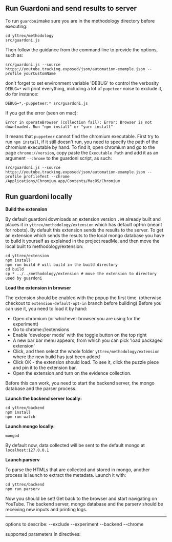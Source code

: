 ## Run Guardoni and send results to server

To run `guardoni`make sure you are in the methodology directory before executing:
``` 
cd yttrex/methodology
src/guardoni.js 
```
Then follow the guidance from the command line to provide the options, such as:
```
src/guardoni.js --source https://youtube.tracking.exposed/json/automation-example.json --profile yourCustomName
```

don't forget to set environment variable 'DEBUG' to control the verbosity
`DEBUG=*` will print everything, including a lot of `pupeteer` noise
to exclude it, do for instance:
```
DEBUG=*,-puppeteer:* src/guardoni.js
```

If you get the error (seen on mac):
```
Error in operateBrowser (collection fail): Error: Browser is not downloaded. Run "npm install" or "yarn install"
```
It means that `puppeteer` cannot find the chromium executable. First try to run `npm install`, if it still doesn't run, you need to specify the path of the chromium executable by hand. To find it, open chromium and go to the page `chrome://version`, copy paste the `Executable Path` and add it as an argument `--chrome`  to the guardoni script, as such:
```
src/guardoni.js --source https://youtube.tracking.exposed/json/automation-example.json --profile profileTest --chrome /Applications/Chromium.app/Contents/MacOS/Chromium
```

## Run guardoni locally

**Build the extension**

By default guardoni downloads an extension version `.99` already built and places it in `yttrex/methodology/extension` which has default opt-in (meant for robots). 
By default this extension sends the results to the server.
To get an extension which sends the resuts to the local mongo database you have to build it yourself as explained in the project readMe, and then move the local built to methodology/extension:
```
cd yttrex/extension
npm install
npm run build # will build in the build directory
cd build
cp * ../../methodology/extension # move the extension to directory used by guardoni
```

**Load the extension in browser**

The extension should be enabled with the popup the first time. (otherwise checkout to `extension-default-opt-in` branch before building)
Before you can use it, you need to load it by hand: 
- Open chromium (or whichever browser you are using for the experiment)
- Go to chrome://extensions
- Enable 'developer mode' with the toggle button on the top right
- A new bar bar menu appears, from which you can pick 'load packaged extension'
- Click, and then select the whole folder `yttrex/methodology/extension` where the new build has just been added
- Click OK - the extension should load. To see it, click the puzzle piece and pin it to the extension bar.
- Open the extension and turn on the evidence collection.

Before this can work, you need to start the backend server, the mongo database and the parser process.


**Launch the backend server locally:**

```
cd yttrex/backend
npm install
npm run watch
```

**Launch mongo locally:**

```
mongod
```
By default now, data collected will be sent to the default mongo at `localhost:127.0.0.1`

**Launch parserv**

To parse the HTMLs that are collected and stored in mongo, another process is launch to extract the metadata. Launch it with:
```
cd yttrex/backend
npm run parserv
```

Now you should be set! Get back to the browser and start navigating on YouTube. The backend server, mongo database and the parserv should be receiving new inputs and printing logs.


--------------------

options to describe:
--exclude
--experiment
--backend
--chrome


supported parameters in directives:


